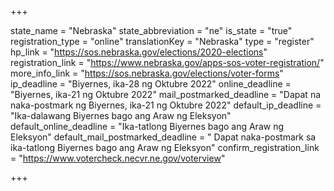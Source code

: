 +++

state_name = "Nebraska"
state_abbreviation = "ne"
is_state = "true"
registration_type = "online"
translationKey = "Nebraska"
type = "register"
hp_link = "https://sos.nebraska.gov/elections/2020-elections"
registration_link = "https://www.nebraska.gov/apps-sos-voter-registration/"
more_info_link = "https://sos.nebraska.gov/elections/voter-forms"
ip_deadline = "Biyernes, ika-28 ng Oktubre 2022"
online_deadline = "Biyernes, ika-21 ng Oktubre 2022"
mail_postmarked_deadline = "Dapat na naka-postmark ng Biyernes, ika-21 ng Oktubre 2022"
default_ip_deadline = "Ika-dalawang  Biyernes bago ang Araw ng Eleksyon"
default_online_deadline = "Ika-tatlong Biyernes bago ang Araw ng Eleksyon"
default_mail_postmarked_deadline = " Dapat naka-postmark sa ika-tatlong Biyernes bago ang Araw ng Eleksyon"
confirm_registration_link = "https://www.votercheck.necvr.ne.gov/voterview"

+++